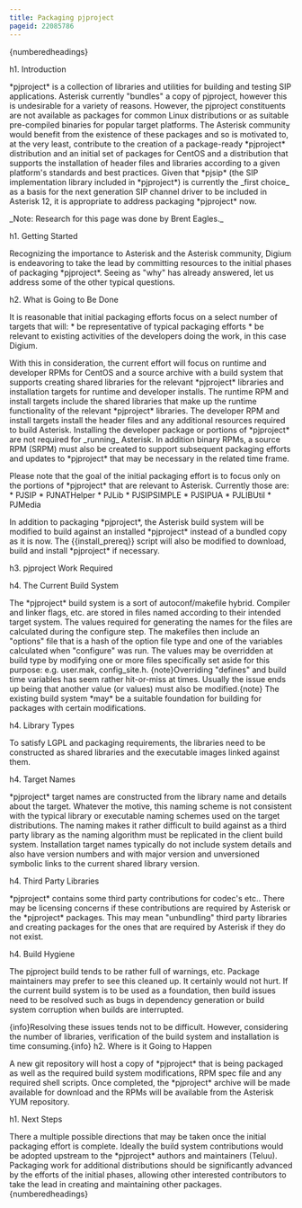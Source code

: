 ```yaml
---
title: Packaging pjproject
pageid: 22085786
---
```



{numberedheadings}

h1. Introduction

\*pjproject\* is a collection of libraries and utilities for building and testing SIP applications. Asterisk currently "bundles" a copy of pjproject, however this is undesirable for a variety of reasons. However, the pjproject constituents are not available as packages for common Linux distributions or as suitable pre-compiled binaries for popular target platforms. The Asterisk community would benefit from the existence of these packages and so is motivated to, at the very least, contribute to the creation of a package-ready \*pjproject\* distribution and an initial set of packages for CentOS and a distribution that supports the installation of header files and libraries according to a given platform's standards and best practices. Given that \*pjsip\* (the SIP implementation library included in \*pjproject\*) is currently the \_first choice\_ as a basis for the next generation SIP channel driver to be included in Asterisk 12, it is appropriate to address packaging \*pjproject\* now.

\_Note: Research for this page was done by Brent Eagles.\_

h1. Getting Started

Recognizing the importance to Asterisk and the Asterisk community, Digium is endeavoring to take the lead by committing resources to the initial phases of packaging \*pjproject\*. Seeing as "why" has already answered, let us address some of the other typical questions.

h2. What is Going to Be Done

It is reasonable that initial packaging efforts focus on a select number of targets that will:
\* be representative of typical packaging efforts
\* be relevant to existing activities of the developers doing the work, in this case Digium.

With this in consideration, the current effort will focus on runtime and developer RPMs for CentOS and a source archive with a build system that supports creating shared libraries for the relevant \*pjproject\* libraries and installation targets for runtime and developer installs. The runtime RPM and install targets include the shared libraries that make up the runtime functionality of the relevant \*pjproject\* libraries. The developer RPM and install targets install the header files and any additional resources required to build Asterisk. Installing the developer package or portions of \*pjproject\* are not required for \_running\_ Asterisk. In addition binary RPMs, a source RPM (SRPM) must also be created to support subsequent packaging efforts and updates to \*pjproject\* that may be necessary in the related time frame.

Please note that the goal of the initial packaging effort is to focus only on the portions of \*pjproject\* that are relevant to Asterisk. Currently those are:
\* PJSIP
\* PJNATHelper
\* PJLib
\* PJSIPSIMPLE
\* PJSIPUA
\* PJLIBUtil
\* PJMedia

In addition to packaging \*pjproject\*, the Asterisk build system will be modified to build against an installed \*pjproject\* instead of a bundled copy as it is now. The {{install\_prereq}} script will also be modified to download, build and install \*pjproject\* if necessary.

h3. pjproject Work Required

h4. The Current Build System

The \*pjproject\* build system is a sort of autoconf/makefile hybrid. Compiler and linker flags, etc. are stored in files named according to their intended target system. The values required for generating the names for the files are calculated during the configure step. The makefiles then include an "options" file that is a hash of the option file type and one of the variables calculated when "configure" was run. The values may be overridden at build type by modifying one or more files specifically set aside for this purpose: e.g. user.mak, config\_site.h.
{note}Overriding "defines" and build time variables has seem rather hit-or-miss at times. Usually the issue ends up being that another value (or values) must also be modified.{note}
The existing build system \*may\* be a suitable foundation for building for packages with certain modifications.

h4. Library Types

To satisfy LGPL and packaging requirements, the libraries need to be constructed as shared libraries and the executable images linked against them.

h4. Target Names

\*pjproject\* target names are constructed from the library name and details about the target. Whatever the motive, this naming scheme is not consistent with the typical library or executable naming schemes used on the target distributions. The naming makes it rather difficult to build against as a third party library as the naming algorithm must be replicated in the client build system. Installation target names typically do not include system details and also have version numbers and with major version and unversioned symbolic links to the current shared library version.

h4. Third Party Libraries

\*pjproject\* contains some third party contributions for codec's etc.. There may be licensing concerns if these contributions are required by Asterisk or the \*pjproject\* packages. This may mean "unbundling" third party libraries and creating packages for the ones that are required by Asterisk if they do not exist.

h4. Build Hygiene

The pjproject build tends to be rather full of warnings, etc. Package maintainers may prefer to see this cleaned up. It certainly would not hurt. If the current build system is to be used as a foundation, then build issues need to be resolved such as bugs in dependency generation or build system corruption when builds are interrupted.

{info}Resolving these issues tends not to be difficult. However, considering the number of libraries, verification of the build system and installation is time consuming.{info}
h2. Where is it Going to Happen

A new git repository will host a copy of \*pjproject\* that is being packaged as well as the required build system modifications, RPM spec file and any required shell scripts. Once completed, the \*pjproject\* archive will be made available for download and the RPMs will be available from the Asterisk YUM repository.

h1. Next Steps

There a multiple possible directions that may be taken once the initial packaging effort is complete. Ideally the build system contributions would be adopted upstream to the \*pjproject\* authors and maintainers (Teluu). Packaging work for additional distributions should be significantly advanced by the efforts of the initial phases, allowing other interested contributors to take the lead in creating and maintaining other packages.
{numberedheadings}
